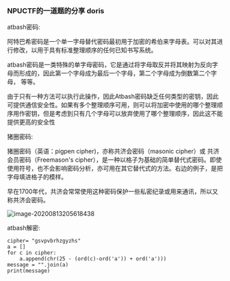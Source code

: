 ### NPUCTF的一道题的分享  doris

atbash密码:

阿特巴希密码是一个单一字母替代密码最初用于加密的希伯来字母表。可以对其进行修改，以用于具有标准整理顺序的任何已知书写系统。

atbash密码是一类特殊的单字母密码，它是通过将字母取反并将其映射为反向字母而形成的，因此第一个字母成为最后一个字母，第二个字母成为倒数第二个字母， 等等。

由于只有一种方法可以执行此操作，因此Atbash密码缺乏任何类型的密钥，因此可提供通信安全性。如果有多个整理顺序可用，则可以将加密中使用的哪个整理顺序用作密钥，但是考虑到只有几个字母可以放弃使用了哪个整理顺序，因此这不能提供更高的安全性



猪圈密码:

猪圈密码（英语：pigpen cipher)，亦称共济会密码（masonic cipher）或 共济会员密码（Freemason's cipher），是一种以格子为基础的简单替代式密码。即使使用符号，也不会影响密码分析，亦可用在其它替代式的方法。右边的例子，是把字母填进格子的模样。

早在1700年代，共济会常常使用这种密码保护一些私密纪录或用来通讯，所以又称共济会密码。

![image-20200813205618438](C:\Users\q\AppData\Roaming\Typora\typora-user-images\image-20200813205618438.png)

atbash解密:

```
cipher= "gsvpvbrhzgyzhs"
a = []
for c in cipher:
	a.append(chr(25 - (ord(c)-ord('a')) + ord('a')))
message = "".join(a)
print(message)
```



